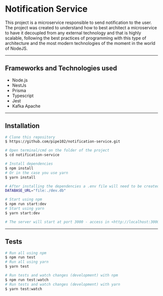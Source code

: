 # Notification Service

This project is a microservice responsible to send notification to the user. The project was created to understand how to best architect a microservice to have it decoupled from any external technology and that is highly scalable, following the best practices of programming with this type of architecture and the most modern technologies of the moment in the world of NodeJS.

---

## Frameworks and Technologies used

- Node.js
- NestJs
- Prisma
- Typescript
- Jest
- Kafka Apache

---

## Installation

```bash
# Clone this repository
$ https://github.com/pipe102/notification-service.git

# Open terminal/cmd on the folder of the project
$ cd notification-service

# Install dependencies
$ npm install
# Or in the case you use yarn
$ yarn install

# After installing the dependencies a .env file will need to be created that will have a variables
DATABASE_URL="file:./dev.db"

# Start using npm
$ npm run start:dev
# Start using yarn
$ yarn start:dev

# The server will start at port 3000 - access in <http://localhost:3000>
```

---

## Tests

```bash
# Run all using npm
$ npm run test
# Run all using yarn
$ yarn test

# Run tests and watch changes (development) with npm
$ npm run test:watch
# Run tests and watch changes (development) with yarn
$ yarn test:watch
```
